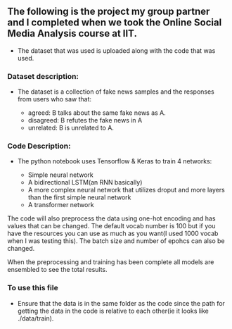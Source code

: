 ## The following is the project my group partner and I completed when we took the Online Social Media Analysis course at IIT.

* The dataset that was used is uploaded along with the code that was used. 

### Dataset description:

- The dataset is a collection of fake news samples and the responses from users who saw that:

    - agreed: B talks about the same fake news as A.
    - disagreed: B refutes the fake news in A
    - unrelated: B is unrelated to A.

### Code Description:

- The python notebook uses Tensorflow & Keras to train 4 networks:
  
  - Simple neural network
  - A bidirectional LSTM(an RNN basically)
  - A more complex neural network that utilizes droput and more layers than the first simple neural network
  - A transformer network
 
 The code will also preprocess the data using one-hot encoding and has values that can be changed. The default vocab number is 100 but if you have the resources you can use as much as you want(I used 1000 vocab when I was testing this). The batch size and number of epohcs can also be changed. 
 
 When the preprocessing and training has been complete all models are ensembled to see the total results.

### To use this file

- Ensure that the data is in the same folder as the code since the path for getting the data in the code is relative to each other(ie it looks like ./data/train).
